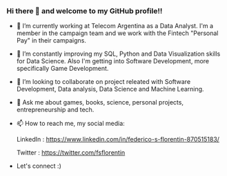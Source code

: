 ### Hi there 👋 and welcome to my GitHub profile!!

- 🔭 I’m currently working at Telecom Argentina as a Data Analyst. I'm a member in the campaign team and we work with the Fintech "Personal Pay" in their campaigns.
- 🌱 I’m constantly improving my SQL, Python and Data Visualization skills for Data Science. Also I'm getting into Software Development, more specifically Game Development.
- 👯 I’m looking to collaborate on project releated with Software Development, Data analysis, Data Science and Machine Learning.

- 💬 Ask me about games, books, science, personal projects, entrepreneurship and tech.
- 📫 How to reach me, my social media: 

  LinkedIn : https://www.linkedin.com/in/federico-s-florentin-870515183/
  
  Twitter : https://twitter.com/fsflorentin
  
- Let's connect :)

